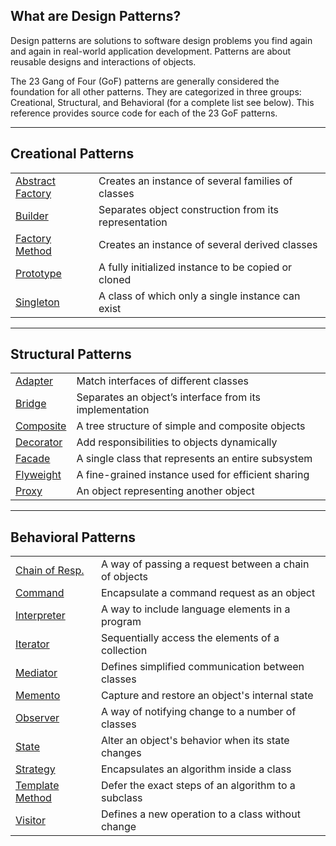 ## What are Design Patterns?

Design patterns are solutions to software design problems you find again and again in real-world application development. Patterns are about reusable designs and interactions of objects.

The 23 Gang of Four (GoF) patterns are generally considered the foundation for all other patterns. They are categorized in three groups: Creational, Structural, and Behavioral (for a complete list see below). This reference provides source code for each of the 23 GoF patterns.

---

## Creational Patterns

|   |   |
|---|---|
|[Abstract Factory](https://www.dofactory.com/net/abstract-factory-design-pattern)|Creates an instance of several families of classes|
|[Builder](https://www.dofactory.com/net/builder-design-pattern)|Separates object construction from its representation|
|[Factory Method](https://www.dofactory.com/net/factory-method-design-pattern)|Creates an instance of several derived classes|
|[Prototype](https://www.dofactory.com/net/prototype-design-pattern)|A fully initialized instance to be copied or cloned|
|[Singleton](https://www.dofactory.com/net/singleton-design-pattern)|A class of which only a single instance can exist|

---

## Structural Patterns

|   |   |
|---|---|
|[Adapter](https://www.dofactory.com/net/adapter-design-pattern)|Match interfaces of different classes|
|[Bridge](https://www.dofactory.com/net/bridge-design-pattern)|Separates an object’s interface from its implementation|
|[Composite](https://www.dofactory.com/net/composite-design-pattern)|A tree structure of simple and composite objects|
|[Decorator](https://www.dofactory.com/net/decorator-design-pattern)|Add responsibilities to objects dynamically|
|[Facade](https://www.dofactory.com/net/facade-design-pattern)|A single class that represents an entire subsystem|
|[Flyweight](https://www.dofactory.com/net/flyweight-design-pattern)|A fine-grained instance used for efficient sharing|
|[Proxy](https://www.dofactory.com/net/proxy-design-pattern)|An object representing another object|

---

## Behavioral Patterns

|   |   |
|---|---|
|[Chain of Resp.](https://www.dofactory.com/net/chain-of-responsibility-design-pattern)|A way of passing a request between a chain of objects|
|[Command](https://www.dofactory.com/net/command-design-pattern)|Encapsulate a command request as an object|
|[Interpreter](https://www.dofactory.com/net/interpreter-design-pattern)|A way to include language elements in a program|
|[Iterator](https://www.dofactory.com/net/iterator-design-pattern)|Sequentially access the elements of a collection|
|[Mediator](https://www.dofactory.com/net/mediator-design-pattern)|Defines simplified communication between classes|
|[Memento](https://www.dofactory.com/net/memento-design-pattern)|Capture and restore an object's internal state|
|[Observer](https://www.dofactory.com/net/observer-design-pattern)|A way of notifying change to a number of classes|
|[State](https://www.dofactory.com/net/state-design-pattern)|Alter an object's behavior when its state changes|
|[Strategy](https://www.dofactory.com/net/strategy-design-pattern)|Encapsulates an algorithm inside a class|
|[Template Method](https://www.dofactory.com/net/template-method-design-pattern)|Defer the exact steps of an algorithm to a subclass|
|[Visitor](https://www.dofactory.com/net/visitor-design-pattern)|Defines a new operation to a class without change|